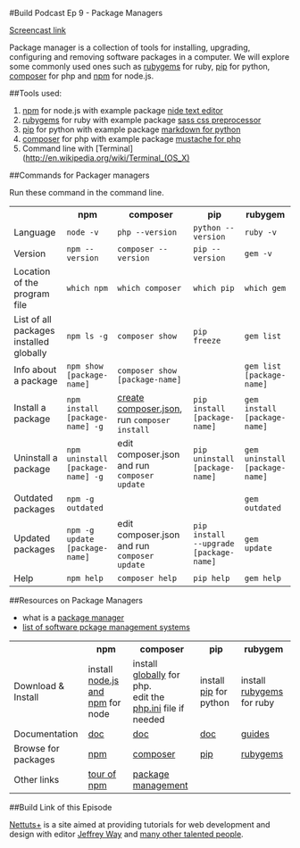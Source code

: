 #Build Podcast Ep 9 - Package Managers

[Screencast link ](http://build-podcast.com/package-managers/)

Package manager is a collection of tools for installing, upgrading, configuring and removing software packages in a computer. We will explore some commonly used ones such as [rubygems](http://rubygems.org/) for ruby, [pip](http://pypi.python.org/pypi/pip/) for python, [composer](http://getcomposer.org/) for php and [npm](http://npmjs.org/) for node.js.


##Tools used:

1. [npm](http://npmjs.org/) for node.js with example package [nide text editor](http://coreh.github.com/nide/)
1. [rubygems](http://rubygems.org/) for ruby with example package [sass css preprocessor](http://sass-lang.com/)
1. [pip](http://pypi.python.org/pypi/pip/) for python with example package [markdown for python](http://packages.python.org/Markdown/install.html)
1. [composer](http://getcomposer.org/) for php with example package [mustache for php](https://github.com/bobthecow/mustache.php)
2. Command line with [Terminal](http://en.wikipedia.org/wiki/Terminal_(OS_X)

##Commands for Packager managers

Run these command in the command line.

<table>
	<tr>
		<th></th>
		<th>npm</th>
		<th>composer</th>
		<th>pip</th>
		<th>rubygem</th>
	</tr>
	<tr>
		<td>Language</td>
		<td><code>node -v</code></td>
		<td><code>php --version</code></td>
		<td><code>python --version</code></td>
		<td><code>ruby -v</code></td>
	</tr>
	<tr>
		<td>Version</td>
		<td><code>npm --version</code></td>
		<td><code>composer --version</code></td>
		<td><code>pip --version</code></td>
		<td><code>gem -v</code></td>
	</tr>
	<tr>
		<td>Location of the program file</td>
		<td><code>which npm</code></td>
		<td><code>which composer</code></td>
		<td><code>which pip</code></td>
		<td><code>which gem</code></td>
	</tr>
	<tr>
		<td>List of all packages installed globally</td>
		<td><code>npm ls -g</code></td>
		<td><code>composer show</code></td>
		<td><code>pip freeze</code></td>
		<td><code>gem list</code></td>
	</tr>
	<tr>
		<td>Info about a package</td>
		<td><code>npm show <br>[package-name]</code></td>
		<td><code>composer show <br>[package-name]</code></td>
		<td><code></code></td>
		<td><code>gem list <br>[package-name]</code></td>
	</tr>
	<tr>
		<td>Install a package</td>
		<td><code>npm install <br>[package-name] -g</code></td>
		<td><a href="http://getcomposer.org/doc/00-intro.md#declaring-dependencies">create composer.json</a>,<br>run <code>composer install</code></td>
		<td><code>pip install<br>[package-name]</code></td>
		<td><code>gem install <br>[package-name]</code></td>
	</tr>
	<tr>
		<td>Uninstall a package</td>
		<td><code>npm uninstall <br>[package-name] -g</code></td>
		<td>edit composer.json and run <code>composer update</code></td>
		<td><code>pip uninstall<br>[package-name]</code></td>
		<td><code>gem uninstall<br>[package-name]</code></td>
	</tr>
	<tr>
		<td>Outdated packages</td>
		<td><code>npm -g outdated</code></td>
		<td><code></code></td>
		<td><code></code></td>
		<td><code>gem outdated</code></td>
	</tr>
	<tr>
		<td>Updated packages</td>
		<td><code>npm -g update <br>[package-name]</code></td>
		<td>edit composer.json and run <code>composer update</code></td>
		<td><code>pip install<br>--upgrade [package-name]</code></td>
		<td><code>gem update</code></td>
	</tr>
	<tr>
		<td>Help</td>
		<td><code>npm help</td>
		<td><code>composer help</code></td>
		<td><code>pip help</code></td>
		<td><code>gem help</code></td>
	</tr>
</table>

##Resources on Package Managers

- what is a [package manager](http://en.wikipedia.org/wiki/Package_manager)
- [list of software pckage management systems](http://en.wikipedia.org/wiki/List_of_software_package_management_systems)

<table>
	<tr>
		<th></th>
		<th>npm</th>
		<th>composer</th>
		<th>pip</th>
		<th>rubygem</th>
	</tr>
	<tr>
		<td>Download & Install</td>
		<td>install <a href="http://nodejs.org/#download">node.js and npm</a> for node</td>
		<td>install <a href="https://github.com/composer/composer#global-installation-of-composer-manual">globally</a> for php. <br>edit the <a href="http://stackoverflow.com/questions/9343151/where-is-php-ini-in-mac-os-x-lion-thought-it-was-in-usr-local-php5-lib">php.ini</a> file if needed</td>
		<td>install <a href="http://pypi.python.org/pypi/pip/#downloads">pip</a> for python</td>
		<td>install <a href="http://rubygems.org/pages/download/">rubygems</a> for ruby</td>
	</tr>
	<tr>
		<td>Documentation</td>
		<td><a href="https://npmjs.org/doc/">doc</a></td>
		<td><a href="http://getcomposer.org/doc/">doc</a></td>
		<td><a href="http://pypi.python.org/pypi/pip/">doc</a></td>
		<td><a href="http://guides.rubygems.org/">guides</a></td>
	</tr>
	<tr>
		<td>Browse for packages</td>
		<td><a href="http://nodejs.org/api/">npm</a></td>
		<td><a href="http://packagist.org/packages/">composer</a></td>
		<td><a href="http://pypi.python.org/pypi?%3Aaction=index">pip</a></td>
		<td><a href="http://rubygems.org/gems">rubygems</a></td>
	</tr>
	<tr>
		<td>Other links</td>
		<td><a href="http://tobyho.com/2012/02/09/tour-of-npm/">tour of npm</a></td>
		<td><a href="http://net.tutsplus.com/tutorials/php/easy-package-management-with-composer/">package management</a></td>
		<td></td>
		<td></td>
	</tr>
</table>


##Build Link of this Episode

[Nettuts+](http://net.tutsplus.com/) is a site aimed at providing tutorials for web development and design with editor [Jeffrey Way](jeffrey_way) and [many other talented people](http://net.tutsplus.com/meet-the-staff/).